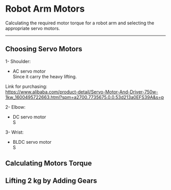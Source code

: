 # Robot Arm Motors
Calculating the required motor torque for a robot arm and selecting the appropriate servo motors.

___________________________________
## Choosing Servo Motors
1- Shoulder: 
- AC servo motor  
Since it carry the heavy lifting.
   
Link for purchasing:  
https://www.alibaba.com/product-detail/Servo-Motor-And-Driver-750w-1kw_1600495722663.html?spm=a2700.7735675.0.0.53d213a0EFS39A&s=p

2- Elbow: 
- DC servo motor  
  S

3- Wrist: 
- BLDC servo motor  
  S

## Calculating Motors Torque

## Lifting 2 kg by Adding Gears

